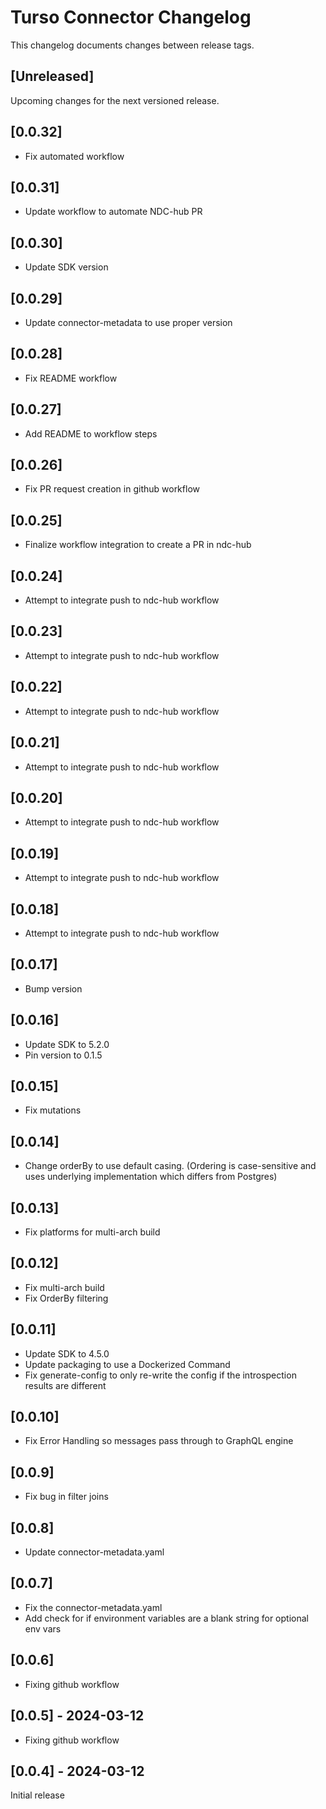 # Turso Connector Changelog
This changelog documents changes between release tags.


## [Unreleased]
Upcoming changes for the next versioned release.

## [0.0.32]
* Fix automated workflow

## [0.0.31]
* Update workflow to automate NDC-hub PR

## [0.0.30]
* Update SDK version

## [0.0.29]
* Update connector-metadata to use proper version

## [0.0.28]
* Fix README workflow

## [0.0.27]
* Add README to workflow steps

## [0.0.26]
* Fix PR request creation in github workflow

## [0.0.25]
* Finalize workflow integration to create a PR in ndc-hub

## [0.0.24]
* Attempt to integrate push to ndc-hub workflow

## [0.0.23]
* Attempt to integrate push to ndc-hub workflow

## [0.0.22]
* Attempt to integrate push to ndc-hub workflow

## [0.0.21]
* Attempt to integrate push to ndc-hub workflow

## [0.0.20]
* Attempt to integrate push to ndc-hub workflow

## [0.0.19]
* Attempt to integrate push to ndc-hub workflow

## [0.0.18]
* Attempt to integrate push to ndc-hub workflow

## [0.0.17]
* Bump version

## [0.0.16]
* Update SDK to 5.2.0
* Pin version to 0.1.5

## [0.0.15]
* Fix mutations

## [0.0.14]
* Change orderBy to use default casing. (Ordering is case-sensitive and uses underlying implementation which differs from Postgres)

## [0.0.13]
* Fix platforms for multi-arch build

## [0.0.12]
* Fix multi-arch build
* Fix OrderBy filtering

## [0.0.11]
* Update SDK to 4.5.0
* Update packaging to use a Dockerized Command
* Fix generate-config to only re-write the config if the introspection results are different

## [0.0.10]
* Fix Error Handling so messages pass through to GraphQL engine

## [0.0.9]
* Fix bug in filter joins

## [0.0.8]
* Update connector-metadata.yaml

## [0.0.7]
* Fix the connector-metadata.yaml
* Add check for if environment variables are a blank string for optional env vars

## [0.0.6]
* Fixing github workflow

## [0.0.5] - 2024-03-12
* Fixing github workflow

## [0.0.4] - 2024-03-12
Initial release